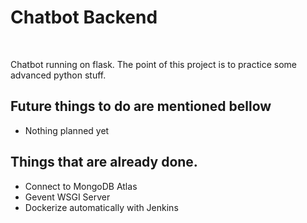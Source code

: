 <h1>Chatbot Backend</h1><br>
<p>Chatbot running on flask.
The point of this project is to practice some advanced python stuff.</p>
<h2>Future things to do are mentioned bellow</h2>
<ul>
<li>Nothing planned yet</li>
</ul>
<h2>Things that are already done.</h2>
<ul>
<li>Connect to MongoDB Atlas</li>
<li>Gevent WSGI Server</li>
<li>Dockerize automatically with Jenkins</li>
</ul>